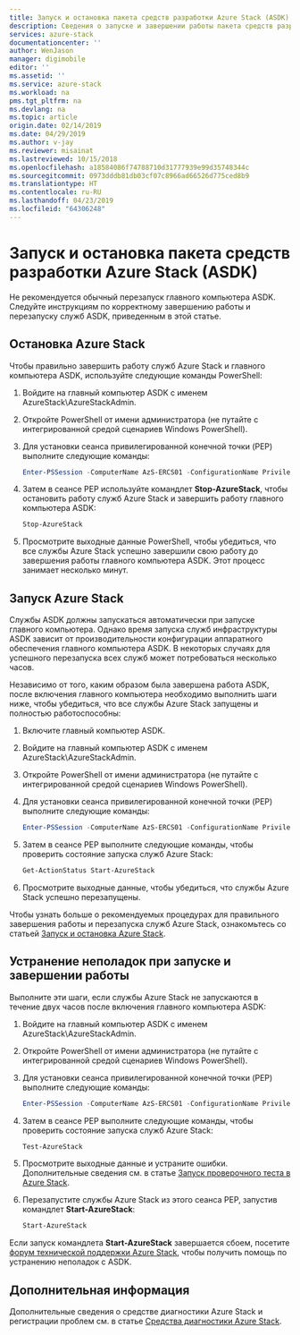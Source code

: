 ```yaml
---
title: Запуск и остановка пакета средств разработки Azure Stack (ASDK) | Документация Майкрософт
description: Сведения о запуске и завершении работы пакета средств разработки Azure Stack (ASDK).
services: azure-stack
documentationcenter: ''
author: WenJason
manager: digimobile
editor: ''
ms.assetid: ''
ms.service: azure-stack
ms.workload: na
pms.tgt_pltfrm: na
ms.devlang: na
ms.topic: article
origin.date: 02/14/2019
ms.date: 04/29/2019
ms.author: v-jay
ms.reviewer: misainat
ms.lastreviewed: 10/15/2018
ms.openlocfilehash: a18584086f74788710d31777939e99d35748344c
ms.sourcegitcommit: 0973dddb81db03cf07c8966ad66526d775ced8b9
ms.translationtype: HT
ms.contentlocale: ru-RU
ms.lasthandoff: 04/23/2019
ms.locfileid: "64306248"
---
```

# <a name="start-and-stop-the-azure-stack-development-kit-asdk"></a>Запуск и остановка пакета средств разработки Azure Stack (ASDK)
Не рекомендуется обычный перезапуск главного компьютера ASDK. Следуйте инструкциям по корректному завершению работы и перезапуску служб ASDK, приведенным в этой статье. 

## <a name="stop-azure-stack"></a>Остановка Azure Stack 
Чтобы правильно завершить работу служб Azure Stack и главного компьютера ASDK, используйте следующие команды PowerShell:

1. Войдите на главный компьютер ASDK с именем AzureStack\AzureStackAdmin.
2. Откройте PowerShell от имени администратора (не путайте с интегрированной средой сценариев Windows PowerShell).
3. Для установки сеанса привилегированной конечной точки (PEP) выполните следующие команды: 

   ```powershell
   Enter-PSSession -ComputerName AzS-ERCS01 -ConfigurationName PrivilegedEndpoint
   ```
4. Затем в сеансе PEP используйте командлет **Stop-AzureStack**, чтобы остановить работу служб Azure Stack и завершить работу главного компьютера ASDK:

   ```powershell
   Stop-AzureStack
   ```
5. Просмотрите выходные данные PowerShell, чтобы убедиться, что все службы Azure Stack успешно завершили свою работу до завершения работы главного компьютера ASDK. Этот процесс занимает несколько минут.

## <a name="start-azure-stack"></a>Запуск Azure Stack 
Службы ASDK должны запускаться автоматически при запуске главного компьютера. Однако время запуска служб инфраструктуры ASDK зависит от производительности конфигурации аппаратного обеспечения главного компьютера ASDK. В некоторых случаях для успешного перезапуска всех служб может потребоваться несколько часов.

Независимо от того, каким образом была завершена работа ASDK, после включения главного компьютера необходимо выполнить шаги ниже, чтобы убедиться, что все службы Azure Stack запущены и полностью работоспособны: 

1. Включите главный компьютер ASDK. 
2. Войдите на главный компьютер ASDK с именем AzureStack\AzureStackAdmin.
3. Откройте PowerShell от имени администратора (не путайте с интегрированной средой сценариев Windows PowerShell).
4. Для установки сеанса привилегированной конечной точки (PEP) выполните следующие команды:

   ```powershell
   Enter-PSSession -ComputerName AzS-ERCS01 -ConfigurationName PrivilegedEndpoint
   ```
5. Затем в сеансе PEP выполните следующие команды, чтобы проверить состояние запуска служб Azure Stack:

   ```powershell
   Get-ActionStatus Start-AzureStack
   ```
6. Просмотрите выходные данные, чтобы убедиться, что службы Azure Stack успешно перезапущены.

Чтобы узнать больше о рекомендуемых процедурах для правильного завершения работы и перезапуска служб Azure Stack, ознакомьтесь со статьей [Запуск и остановка Azure Stack](../operator/azure-stack-start-and-stop.md). 

## <a name="troubleshoot-startup-and-shutdown"></a>Устранение неполадок при запуске и завершении работы 
Выполните эти шаги, если службы Azure Stack не запускаются в течение двух часов после включения главного компьютера ASDK:

1. Войдите на главный компьютер ASDK с именем AzureStack\AzureStackAdmin.
2. Откройте PowerShell от имени администратора (не путайте с интегрированной средой сценариев Windows PowerShell).
3. Для установки сеанса привилегированной конечной точки (PEP) выполните следующие команды:

   ```powershell
   Enter-PSSession -ComputerName AzS-ERCS01 -ConfigurationName PrivilegedEndpoint
   ```
4. Затем в сеансе PEP выполните следующие команды, чтобы проверить состояние запуска служб Azure Stack:

   ```powershell
   Test-AzureStack
   ```
5. Просмотрите выходные данные и устраните ошибки. Дополнительные сведения см. в статье [Запуск проверочного теста в Azure Stack](../operator/azure-stack-diagnostic-test.md).
6. Перезапустите службы Azure Stack из этого сеанса PEP, запустив командлет **Start-AzureStack**:

   ```powershell
   Start-AzureStack
   ```

Если запуск командлета **Start-AzureStack** завершается сбоем, посетите [форум технической поддержки Azure Stack](https://social.msdn.microsoft.com/Forums/en-US/home?forum=azurestack), чтобы получить помощь по устранению неполадок с ASDK. 

## <a name="next-steps"></a>Дополнительная информация 
Дополнительные сведения о средстве диагностики Azure Stack и регистрации проблем см. в статье [Средства диагностики Azure Stack](../operator/azure-stack-diagnostics.md).

